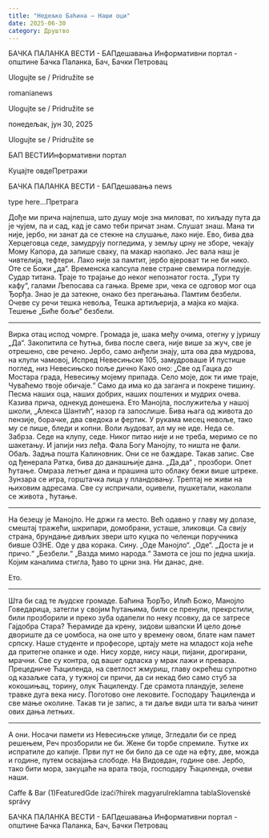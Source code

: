 ```yaml
---
title: "Недељко Баћина – Наши оци"
date: 2025-06-30
category: Друштво
---
```


БАЧКА ПАЛАНКА ВЕСТИ - БАПдешавања Информативни портал - општине Бачка Паланка, Бач, Бачки Петровац

Ulogujte se / Pridružite se

romanianews

Ulogujte se / Pridružite se

понедељак, јун 30, 2025

Ulogujte se / Pridružite se

БАП ВЕСТИИнформативни портал

Куцајте овдеПретражи

БАЧКА ПАЛАНКА ВЕСТИ - БАПдешавања news

type here...Претрага

Дође ми прича најлепша,
што душу моје зна миловат,
по хиљаду пута да је чујем,
па и сад, кад је само теби причат знам.
Слушат знаш.
Мана ти није, јербо, ни занат да се стекне
на слушање, лако није.
Ево, бива два Херцеговца седе, замудрују
погледима, у земљу црну не зборе,
чекају Мому Капора, да запише сваку,
па макар наопако.
Јес вала наш је чивтелија, тефтери.
Лако није за памтит,
јербо вјероват ти не би нико.
Оте се Божи „да“.
Временска капсула леве стране
свемира погледује. Судар титана.
Траје то трајање до неког непознатог госта.
„Тури ту кафу“, галами Љепосава са гањка.
Време зри, чека се одговор мог оца Ђорђа.
Знао је да затекне, онако без прегањања.
Памтим безбели. Очеве су речи тешка невоља,
Тешка артиљерија, а мајка ко мајка.
Тешење
„Биће боље“ безбели.
***
Вирка отац испод чомрге.
Громада је, шака међу очима,
отегну у јуришу „Да“.
Закопитила се ћутња, бива после свега,
није више за жуч, све је отрешено,
све речено. Јербо, само анђели знају,
шта ова два мудрова, на клупи чамовој,
Испред Невесињске 105, замудроваше
И пустише поглед, низ Невесињско поље дично
Како оно:
„Све од Гацка до Мостара града,
Невесињу мојему припада.
Село моје, док ти име траје,
Чуваћемо твоје обичаје.“
Само да има ко да заганга и покрене тишину.
Песма наших оца, наших добрих,
наших поштених и мудрих очева.
Казива прича, однекуд донешена.
Ето Манојла, послужитеља у нашој школи,
„Алекса Шантић“, назор га запослише.
Бива њага од живота до пензије, борачке,
два сведока и фертик.
У рукама месец невоље,
тако му се пише, бледи и копни.
Воли људоват, ал му не иде. Неда се.
Забрза. Седе на клупу, седе.
Никог питао није и не треба, меримо се по шакетању.
И јапији низ леђа.
Фала Богу Манојлу, то ништа не фали.
Обаљ. Задња пошта Калиновник.
Они се не баждаре. Такав запис.
Све од ђенерала Ратка, бива до данашњије дана.
„Да,да“ , прозбори.
Опет ћутање. Омраза летњег дана и прашина што
облаку бежи више штреке. Зунзара се игра,
горштачка лица у пландовању.
Трептај не живи на њиховим адресама.
Све су испричали, оџивели, пушкетали,
наколали се живота , ћутање.
***
На безецу је Манојло.
Не држи га место. Већ одавно у главу му долазе,
смештај тражећи, шкрипари, домобрани, усташе, зликовци.
Са свију страна, брундање дивљих звери што куцка
по челенци поручника бивше ОЗНЕ.
Оде у два корака. Сину.
„Оде Манојло“.
„Оде“.
„Доста је и причо.“
„Безбели.“
„Вазда мимо народа.“
Замота се још по једна шкија.
Којим каналима стигла, ђаво то црни зна.
Ни данас, дне.


Ето.
***
Шта би сад те људске громаде.
Баћина ЂорЂо, Илић Божо, Манојло Говедарица,
затегли у својим ћутањима, били се пренули,
прекрстили, били прозборили и преко зуба
одапели по неку псовку,
да се затресе Гајдобра Стара?
Ћерамиде да крену, зидови швапски
И цело доње двориште да се џомбоса,
на оне што у времену овом, блате нам памет српску.
Наше студенте и професоре,
цртају мете на младост која неће да притегне опанке и оде.
Нису хорде, нису наци, пијани, дрогирани, мрачни.
Све су контра, од вашег одласка у мрак
лажи и превара. Прецедниче Ћациленда, на светлост жмуриш, главу окрећеш
супротно од казаљке сата,
у тужној си причи, да си некад био само стуб
за кокошињац, торину, олук Ћациленду.
Где срамота пландује, зелене травке дуга века нису.
Поготово оне лековите.
Господару Ћациленда и све мање околине.
Такав ти је запис, а ти даље види шта ти ваља чинит
ових дања летњих.
***
А они.
Носачи памети из Невесињске улице,
Згледали би се пред решењем,
Реч прозборили не би.
Жене би торбе спремиле.
Ћутке их испратиле до капије.
Први пут не би било да се оде
на ефту, две, можда и године,
путем освајања слободе.
На Видовдан, године ове.
Јербо, тако бити мора,
закуцаће на врата твоја,
господару Ћациленда, очеви наши.

Caffe & Bar (1)FeaturedGde izaći?hírek magyarulreklamna tablaSlovenské správy

БАЧКА ПАЛАНКА ВЕСТИ - БАПдешавања Информативни портал - општине Бачка Паланка, Бач, Бачки Петровац
